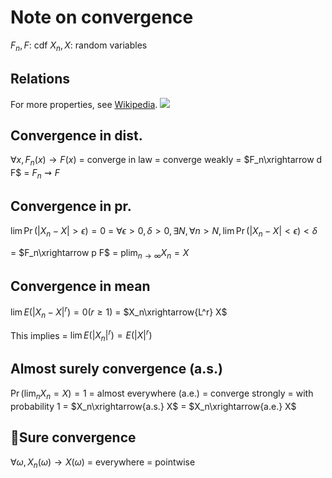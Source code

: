 # Note on convergence

$F_n, F$: cdf
$X_n, X$: random variables

## Relations
For more properties, see [Wikipedia](https://en.wikipedia.org/wiki/Convergence_of_random_variables).
![](https://wikimedia.org/api/rest_v1/media/math/render/svg/6fafe753cbea59eaa36703e0d40921f74cb50827)

## Convergence in dist.
$\forall x, F_n(x)\longrightarrow F(x)$
= converge in law
= converge weakly
= $F_n\xrightarrow d F$
= $F_n\rightsquigarrow F$

## Convergence in pr.
$\lim \Pr(|X_n-X|>\epsilon)=0$
= $\forall \epsilon>0, \delta>0, \exists N, \forall n>N, \lim \Pr(|X_n-X|<\epsilon)<\delta$

= $F_n\xrightarrow p F$
= $\operatorname{plim}_{n\longrightarrow\infty} X_n = X$

## Convergence in mean
$\lim E(|X_n-X|^r)=0 (r\ge 1)$
= $X_n\xrightarrow{L^r} X$

This implies
= $\lim E(|X_n|^r)=E(|X|^r)$


## Almost surely convergence (a.s.)
$\Pr(\lim_n X_n = X)=1$
= almost everywhere (a.e.)
= converge strongly
= with probability 1
= $X_n\xrightarrow{a.s.} X$
= $X_n\xrightarrow{a.e.} X$


## Sure convergence
$\forall \omega, X_n(\omega)\longrightarrow X(\omega)$
= everywhere
= pointwise
